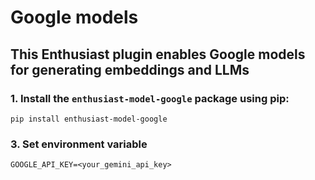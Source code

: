 # Google models

## This Enthusiast plugin enables Google models for generating embeddings and LLMs

### 1. Install the `enthusiast-model-google` package using pip:

```shell
pip install enthusiast-model-google
```
### 3. Set environment variable
```
GOOGLE_API_KEY=<your_gemini_api_key>
```

